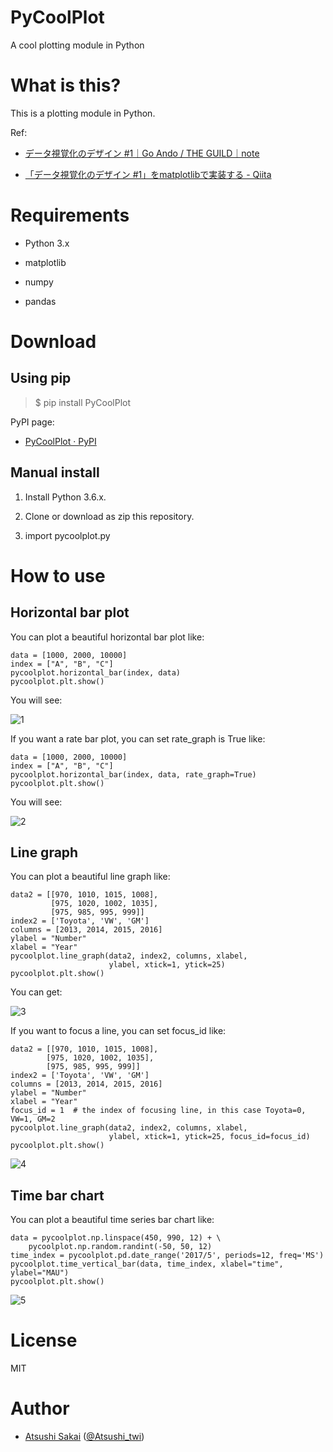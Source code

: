 # PyCoolPlot

A cool plotting module in Python

# What is this?

This is a plotting module in Python.

Ref:

- [データ視覚化のデザイン \#1｜Go Ando / THE GUILD｜note](https://note.mu/goando/n/neb6ea35f1da3)

- [「データ視覚化のデザイン \#1」をmatplotlibで実装する \- Qiita](https://qiita.com/skotaro/items/cdb0732ad1ad2a4b6236)

# Requirements

- Python 3.x

- matplotlib

- numpy

- pandas


# Download

## Using pip

>$ pip install PyCoolPlot

PyPI page:

- [PyCoolPlot · PyPI](https://pypi.org/project/PyCoolPlot/#description)


## Manual install

1. Install Python 3.6.x.

2. Clone or download as zip this repository. 

3. import pycoolplot.py

# How to use

## Horizontal bar plot

You can plot a beautiful horizontal bar plot like:

    data = [1000, 2000, 10000]
    index = ["A", "B", "C"]
    pycoolplot.horizontal_bar(index, data)
    pycoolplot.plt.show()

You will see:

![1](https://github.com/AtsushiSakai/PyCoolPlot/raw/master/imgs/1.png)

If you want a rate bar plot, you can set rate\_graph is True like:

    data = [1000, 2000, 10000]
    index = ["A", "B", "C"]
    pycoolplot.horizontal_bar(index, data, rate_graph=True)
    pycoolplot.plt.show()


You will see:

![2](https://github.com/AtsushiSakai/PyCoolPlot/raw/master/imgs/2.png)

## Line graph

You can plot a beautiful line graph like:

    data2 = [[970, 1010, 1015, 1008],
             [975, 1020, 1002, 1035],
             [975, 985, 995, 999]]
    index2 = ['Toyota', 'VW', 'GM']
    columns = [2013, 2014, 2015, 2016]
    ylabel = "Number"
    xlabel = "Year"
    pycoolplot.line_graph(data2, index2, columns, xlabel,
                          ylabel, xtick=1, ytick=25)
    pycoolplot.plt.show()

You can get:

![3](https://github.com/AtsushiSakai/PyCoolPlot/raw/master/imgs/3.png)

If you want to focus a line, you can set focus\_id like:

    data2 = [[970, 1010, 1015, 1008],
            [975, 1020, 1002, 1035],
            [975, 985, 995, 999]]
    index2 = ['Toyota', 'VW', 'GM']
    columns = [2013, 2014, 2015, 2016]
    ylabel = "Number"
    xlabel = "Year"
    focus_id = 1  # the index of focusing line, in this case Toyota=0, VW=1, GM=2
    pycoolplot.line_graph(data2, index2, columns, xlabel,
                          ylabel, xtick=1, ytick=25, focus_id=focus_id)
    pycoolplot.plt.show()

![4](https://github.com/AtsushiSakai/PyCoolPlot/raw/master/imgs/4.png)

## Time bar chart

You can plot a beautiful time series bar chart like:

    data = pycoolplot.np.linspace(450, 990, 12) + \
        pycoolplot.np.random.randint(-50, 50, 12)
    time_index = pycoolplot.pd.date_range('2017/5', periods=12, freq='MS')
    pycoolplot.time_vertical_bar(data, time_index, xlabel="time", ylabel="MAU")
    pycoolplot.plt.show()

![5](https://github.com/AtsushiSakai/PyCoolPlot/raw/master/imgs/5.png)

# License 

MIT

# Author

- [Atsushi Sakai](https://github.com/AtsushiSakai/) ([@Atsushi_twi](https://twitter.com/Atsushi_twi))


